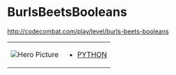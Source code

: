 # BurlsBeetsBooleans 

http://codecombat.com/play/level/burls-beets-booleans
<table>
<tr>
<td>

![Hero Picture](hero.png?raw=true "Hero Picture")

</td>
<td>
<ul>
<li>

[PYTHON](BurlsBeetsBooleans.py)

</li>
</td>
</tr>
<table>